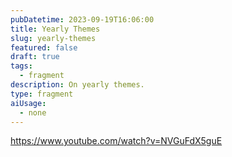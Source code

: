 ```yaml
---
pubDatetime: 2023-09-19T16:06:00
title: Yearly Themes
slug: yearly-themes
featured: false
draft: true
tags:
  - fragment
description: On yearly themes.
type: fragment
aiUsage:
  - none
---
```


https://www.youtube.com/watch?v=NVGuFdX5guE
